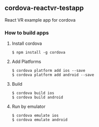 ## cordova-reactvr-testapp

React VR example app for cordova

### How to build apps

1. Install cordova

    ```
    $ npm install -g cordova
    ```
    
2. Add Platforms

    ```
    $ cordova platform add ios --save
    $ cordova platform add android --save
    ```
    
3. Build

    ```
    $ cordova build ios
    $ cordova build android
    ```
    
4. Run by emulator

    ```
    $ cordova emulate ios
    $ cordova emulate android
    ```
    